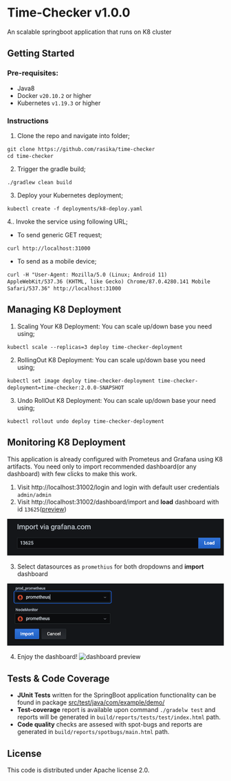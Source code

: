 # Time-Checker v1.0.0
An scalable springboot application that runs on K8 cluster

## Getting Started
### Pre-requisites:
- Java8
- Docker `v20.10.2` or higher
- Kubernetes `v1.19.3` or higher

### Instructions
1. Clone the repo and navigate into folder;
```
git clone https://github.com/rasika/time-checker
cd time-checker
```

2. Trigger the gradle build;
```
./gradlew clean build
```

3. Deploy your Kubernetes deployment;
```
kubectl create -f deployments/k8-deploy.yaml
```

4.. Invoke the service using following URL;
- To send generic GET request;
```
curl http://localhost:31000
```
- To send as a mobile device;
```
curl -H "User-Agent: Mozilla/5.0 (Linux; Android 11) AppleWebKit/537.36 (KHTML, like Gecko) Chrome/87.0.4280.141 Mobile Safari/537.36" http://localhost:31000
```

## Managing K8 Deployment
1. Scaling Your K8 Deployment: You can scale up/down base you need using;
```
kubectl scale --replicas=3 deploy time-checker-deployment
```

2. RollingOut K8 Deployment: You can scale up/down base you need using;
```
kubectl set image deploy time-checker-deployment time-checker-deployment=time-checker:2.0.0-SNAPSHOT
```

3. Undo RollOut K8 Deployment: You can scale up/down base your need using;
```
kubectl rollout undo deploy time-checker-deployment
```

## Monitoring K8 Deployment
This application is already configured with Prometeus and Grafana using K8 artifacts. You need only to import recommended dashboard(or any dashboard) with few clicks to make this work.
1. Visit http://localhost:31002/login and login with default user credentials `admin/admin`
2. Visit http://localhost:31002/dashboard/import and **load** dashboard with id `13625`([preview](https://grafana.com/grafana/dashboards/13625))
<img alt="load dashboard" src="https://github.com/rasika/time-checker/blob/master/doc/images/load.png?raw=true" width="640" />

3. Select datasources as `promethius` for both dropdowns and **import** dashboard
<img alt="import dashboard" src="https://github.com/rasika/time-checker/blob/master/doc/images/import.png?raw=true" width="640" />

4. Enjoy the dashboard!
![dashboard preview]("https://github.com/rasika/time-checker/blob/master/doc/images/dashboard.png?raw=true)

## Tests & Code Coverage
- **JUnit Tests** written for the SpringBoot application functionality can be found in package [src/test/java/com/example/demo/](https://github.com/rasika/time-checker/blob/master/src/test/java/com/example/demo/)
- **Test-coverage** report is available upon command `./gradelw test` and reports will be generated in `build/reports/tests/test/index.html` path.
- **Code quality** checks are assesed with spot-bugs and reports are generated in `build/reports/spotbugs/main.html` path.

## License
This code is distributed under Apache license 2.0.
